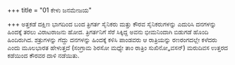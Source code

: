 +++
title = "01 ಕೇಳು ಜನಮೇಜಯ"

+++
ಅತ್ತಕಡೆ ದಕ್ಷಿಣ ಭಾಗದಿಂದ ಬಂದ ತ್ರಿಗರ್ತ ಸೈನಿಕರು ಮತ್ತು ಕೌರವ ಸೈನಿಕರುಗಳನ್ನು ಎದುರಿಸಿ ದನಗಳನ್ನು ಹಿಂದಕ್ಕೆ ತರಲು ವಿರಾಟರಾಜನು ಹೋದ. ತ್ರಿಗರ್ತನಿಗೆ ಸೆರೆ ಸಿಕ್ಕಿದ್ದ ಅವನು ಭೀಮನಿಂದಾಗಿ ಬಿಡುಗಡೆ ಹೊಂದಿ ಹಿಂದಿರುಗಿದ. ಶತ್ರುಗಳನ್ನು ಗೆದ್ದು ದನಗಳನ್ನು ಹಿಂದಕ್ಕೆ ಕಳಿಸಿ ಪಾಂಡವರು ಆ ರಾತ್ರಿಯನ್ನು ರಣರಂಗದಲ್ಲೇ ಕಳೆದರು ಎಂದು ಮೂಲಭಾರತ ಹೇಳುತ್ತದೆ (ಸಂಗ್ರಾಮ ಶಿರಸೋ ಮಧ್ಯೇ ತಾಂ ರಾತ್ರಿಂ ಸುಖಿನೋ„ವಸನ್) ಮರುದಿವಸ ಉತ್ತರದ ಕಡೆಯಿಂದ ಕೌರವರ ದಾಳಿ ನಡೆಯಿತು.